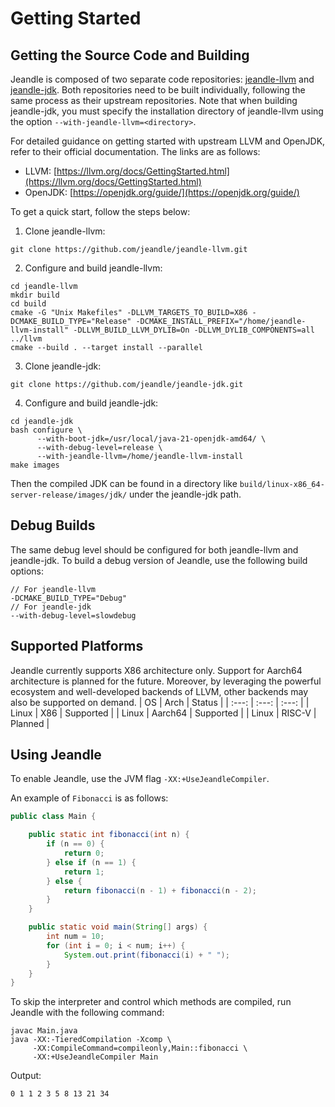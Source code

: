 # Getting Started
## Getting the Source Code and Building
Jeandle is composed of two separate code repositories: [jeandle-llvm](https://github.com/jeandle/jeandle-jdk) and [jeandle-jdk](https://github.com/jeandle/jeandle-llvm). Both repositories need to be built individually, following the same process as their upstream repositories. Note that when building jeandle-jdk, you must specify the installation directory of jeandle-llvm using the option ```--with-jeandle-llvm=<directory>```.

For detailed guidance on getting started with upstream LLVM and OpenJDK, refer to their official documentation. The links are as follows:
+ LLVM: [https://llvm.org/docs/GettingStarted.html](https://llvm.org/docs/GettingStarted.html)
+ OpenJDK: [https://openjdk.org/guide/](https://openjdk.org/guide/)

To get a quick start, follow the steps below:

1. Clone jeandle-llvm:
```
git clone https://github.com/jeandle/jeandle-llvm.git
```

2. Configure and build jeandle-llvm:
```
cd jeandle-llvm
mkdir build
cd build
cmake -G "Unix Makefiles" -DLLVM_TARGETS_TO_BUILD=X86 -DCMAKE_BUILD_TYPE="Release" -DCMAKE_INSTALL_PREFIX="/home/jeandle-llvm-install" -DLLVM_BUILD_LLVM_DYLIB=On -DLLVM_DYLIB_COMPONENTS=all ../llvm
cmake --build . --target install --parallel
```

3. Clone jeandle-jdk:
```
git clone https://github.com/jeandle/jeandle-jdk.git
```

4. Configure and build jeandle-jdk:
```
cd jeandle-jdk
bash configure \
      --with-boot-jdk=/usr/local/java-21-openjdk-amd64/ \
      --with-debug-level=release \
      --with-jeandle-llvm=/home/jeandle-llvm-install
make images
```
Then the compiled JDK can be found in a directory like ```build/linux-x86_64-server-release/images/jdk/``` under the jeandle-jdk path.

## Debug Builds
The same debug level should be configured for both jeandle-llvm and jeandle-jdk. To build a debug version of Jeandle, use the following build options:
```
// For jeandle-llvm
-DCMAKE_BUILD_TYPE="Debug"
// For jeandle-jdk
--with-debug-level=slowdebug
```

## Supported Platforms
Jeandle currently supports X86 architecture only. Support for Aarch64 architecture is planned for the future. Moreover, by leveraging the powerful ecosystem and well-developed backends of LLVM, other backends may also be supported on demand.
| OS | Arch | Status |
| :---: | :---: | :---: |
| Linux | X86 | Supported |
| Linux | Aarch64 | Supported |
| Linux | RISC-V | Planned |


## Using Jeandle
To enable Jeandle, use the JVM flag ```-XX:+UseJeandleCompiler```.

An example of `Fibonacci` is as follows:

```java
public class Main {

    public static int fibonacci(int n) {
        if (n == 0) {
            return 0;
        } else if (n == 1) {
            return 1;
        } else {
            return fibonacci(n - 1) + fibonacci(n - 2);
        }
    }

    public static void main(String[] args) {
        int num = 10;
        for (int i = 0; i < num; i++) {
            System.out.print(fibonacci(i) + " ");
        }
    }
}
```
To skip the interpreter and control which methods are compiled, run Jeandle with the following command:

```
javac Main.java
java -XX:-TieredCompilation -Xcomp \
     -XX:CompileCommand=compileonly,Main::fibonacci \
     -XX:+UseJeandleCompiler Main
```

Output:

```
0 1 1 2 3 5 8 13 21 34
```
